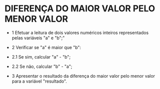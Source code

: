 # DIFERENÇA DO MAIOR VALOR PELO MENOR VALOR

- 1 Efetuar a leitura de dois valores numéricos inteiros representados pelas variáveis "a" e "b";"

- 2 Verificar se "a" é maior que "b":
- 2.1 Se sim, calcular "a" - "b";
- 2.2 Se não, calcular "b" - "a"; 

- 3 Apresentar o resultado da diferença do maior valor pelo menor valor para a variável "resultado".
